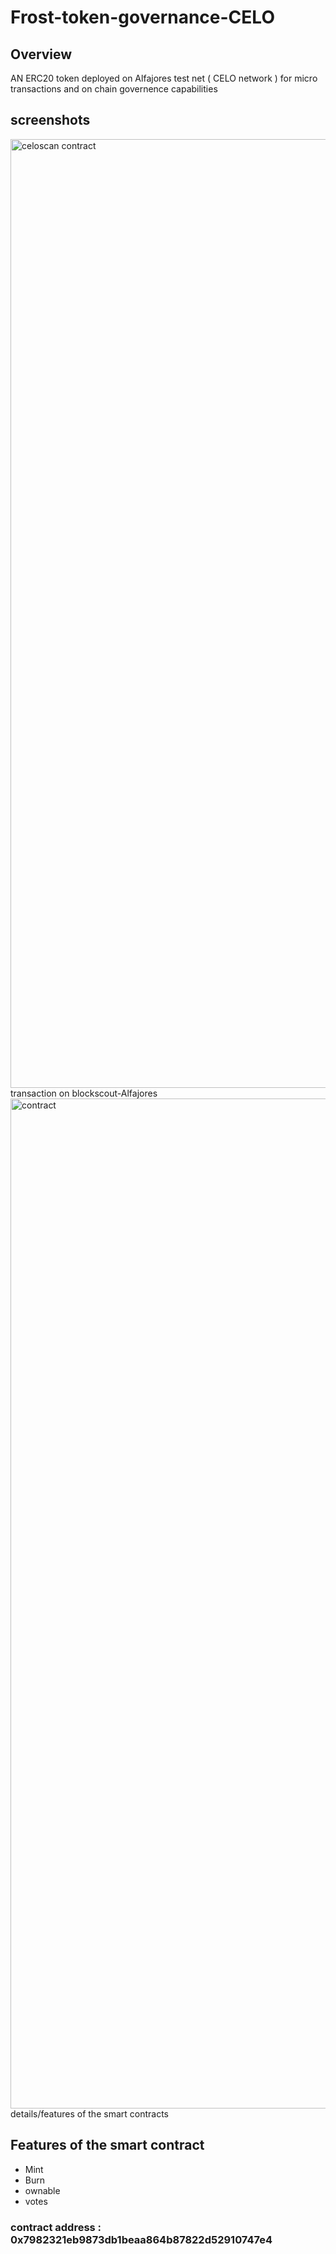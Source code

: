 # Frost-token-governance-CELO

## Overview 
AN ERC20 token deployed on Alfajores test net ( CELO network ) for micro transactions and on chain governence capabilities 



## screenshots 
<img width="1518" alt="celoscan contract" src="https://user-images.githubusercontent.com/92823408/176918649-c96e7253-0265-4662-a3d1-2c58e2cf8f22.PNG">
transaction on blockscout-Alfajores


<img width="1616" alt="contract" src="https://user-images.githubusercontent.com/92823408/176918874-944d7a3b-68fd-4f86-a42d-a1ba6f73d664.PNG">
details/features of the smart contracts 

## Features of the smart contract
- Mint
- Burn
- ownable 
- votes 

### contract address : 0x7982321eb9873db1beaa864b87822d52910747e4
